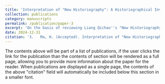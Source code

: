 ```yaml
---
title: 'Interpretation of "New Historiography": A Historiographical Investigation of a Problem in the Late Qing Dynasty and the Republic of China 詮釋「新史學」：一個晚清民國問題的史學史考察'
collection: publications
category: manuscripts
permalink: /publication/paper-3
excerpt: 'On the basis of reviewing Liang Qichao''s "New Historiography" research in the past 70 years, this article sorts out the changes in the academic circle''s description of Liang Qichao''s "New Historiography", and discusses the changes in the academic circle''s understanding of a problem in the late Qing Dynasty and the Republic of China in the past 70 years. It can be seen that the disintegration of the "materialist view of history" and the "class view of history" in the 1980s forced the academic circles to start from Liang Qichao''s "new historiography" itself and establish new clues and discussions. The differences between different scholars in this process have led to the gradual emergence of two opposing "new historiography" discourses. Both discourses stem from similar academic motivations, but are influenced by different methodologies and different attitudes toward the problems of the late Qing Dynasty and the Republic of China. Therefore, the formation of the monopoly position of academic historians on the problem of "new historiography" is not just a simple process of "scholars stand out and thinkers fade out", nor does it mean that the research of academic historians is complete in the sense of methodology.'
date: 2024-12-31
citation: '3.	Ma, H. (Accepted). Interpretation of "New Historiography": A Historiographical Investigation of a Problem in the Late Qing Dynasty and the Republic of China. Asian Studies.'
---
```


The contents above will be part of a list of publications, if the user clicks the link for the publication than the contents of section will be rendered as a full page, allowing you to provide more information about the paper for the reader. When publications are displayed as a single page, the contents of the above "citation" field will automatically be included below this section in a smaller font.
